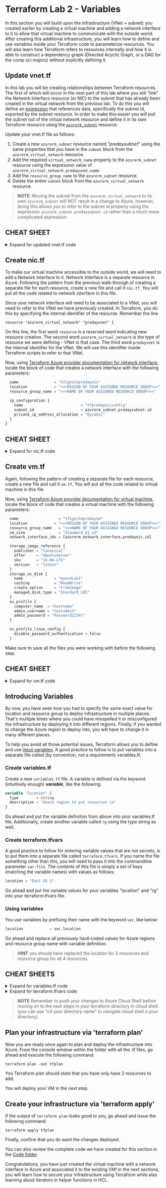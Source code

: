 # Terraform Lab 2 - Variables
In this section you will build upon the infrastructure (VNet + subnet) you created earlier by creating a virtual machine and adding a network interface to it to allow that virtual machine to communicate with the outside world. After creating this additional infrastructure, you will learn how to define and use variables inside your Terraform code to parameterize resources. You will also learn how Terraform refers to resources internally and how it is able to construct a dependency graph (Directed Acyclic Graph, or a DAG for the comp sci majors) without explicitly defining it.

## Update vnet.tf

In this lab you will be creating relationships between Terraform resources. The first of which will occur in the next part of this lab where you will "link" the Network Interface resource (or NIC) to the subnet that has already been created in the virtual network from the previous lab. To do this you will define an [expression](https://www.terraform.io/docs/configuration/expressions.html) that references data, specifically the subnet id, exported by the subnet resource. In order to make this easier you will pull the subnet out of the virtual network resource and define it in its own Terraform resource using the [```azurerm_subnet```](https://www.terraform.io/docs/providers/azurerm/r/subnet.html) resource.

Update your vnet.tf file as follows:
1. Create a new `azurerm_subnet` resource named "*predaysubnet*" using the same properties that you have in the `subnet` block from the `azurerm_virtual_network` resource.
1. Add the required `virtual_network_name` property to the `azurerm_subnet` resource using the expression value of `azurerm_virtual_network.predayvnet.name`. 
1. Add the `resource_group_name` to the `azurerm_subnet` resource.
1. Delete the entire `subnet` block from the `azurerm_virtual_network` resource.

>**NOTE**: Moving the subnet from the `azurerm_virtual_network` to its own `azurerm_subnet` will NOT result in a change to Azure, however, doing this allows you to refer to the subnet id property using the expression `azurerm_subnet.predaysubnet.id` rather than a much more complicated expression.

## CHEAT SHEET
<details>
<summary>
Expand for updated vnet.tf code
</summary>

```terraform
# Configure Vnet -- pull subnet out to its own resource to demonstrate references / dependencies
resource "azurerm_virtual_network" "predayvnet" {
  name                = "tfignitepreday"
  location            = "<<<REGION OF YOUR ASSIGNED RESOURCE GROUP>>>"
  resource_group_name = "<<<NAME OF YOUR ASSIGNED RESOURCE GROUP>>>"
  address_space       = ["10.0.0.0/16"]
}

# Configure Subnet
resource "azurerm_subnet" "predaysubnet" {
  name                 = "subnet1"
  resource_group_name = "<<<NAME OF YOUR ASSIGNED RESOURCE GROUP>>>"
  virtual_network_name = azurerm_virtual_network.predayvnet.name
  address_prefix       = "10.0.1.0/24"
}
```
</details>

## Create nic.tf
To make our virtual machine accessible to the outside world, we will need to add a Network Interface to it. Network Interface is a separate resource in Azure. Following the pattern from the previous walk-through of creating a separate file for each resource, create a new file and call it ```nic.tf```. You will put all the code related to network interface in this file.

Since your network interface will need to be associated to a VNet, you will need to refer to the VNet we have previously created. In Terraform, you do this by specifying the internal identifier of the resourse. Remember the line

```resource "azurerm_virtual_network" "predayvnet" {```

On this line, the first word `resource` is a reserved word indicating new resource creation. The second word `azurerm_virtual_network` is the type of resource we were defining - VNet in that case. The third word `predayvnet` is the internal identifier for the VNet. We will use this identifier inside Terraform scripts to refer to that VNet.

Now, using [Terraform Azure provider documentation for network interface](https://www.terraform.io/docs/providers/azurerm/r/network_interface.html), locate the block of code that creates a network interface with the following parameters:

```terraform
  name                = "tfignitepredaynic"
  location            = "<<<REGION OF YOUR ASSIGNED RESOURCE GROUP>>>"
  resource_group_name = "<<<NAME OF YOUR ASSIGNED RESOURCE GROUP>>>"

  ip_configuration {
    name                          = "tfpredaynicconfig"
    subnet_id                     = azurerm_subnet.predaysubnet.id
    private_ip_address_allocation = "Dynamic"
  }
}
```

## CHEAT SHEET
<details>
<summary>
Expand for nic.tf code
</summary>

```terraform
#Configure Network Interface# Configure Network Interface
resource "azurerm_network_interface" "predaynic" {
  name                = "tfignitepredaynic"
  location            = "<<<REGION OF YOUR ASSIGNED RESOURCE GROUP>>>"
  resource_group_name = "<<<NAME OF YOUR ASSIGNED RESOURCE GROUP>>>"

  ip_configuration {
    name                          = "tfpredaynicconfig"
    subnet_id                     = azurerm_subnet.predaysubnet.id
    private_ip_address_allocation = "Dynamic"
  }
}
```
</details>

## Create vm.tf
Again, following the pattern of creating a separate file for each resource, create a new file and call it ```vm.tf```. You will put all the code related to virtual machine in this file.

Now, using [Terraform Azure provider documentation for virtual machine](https://www.terraform.io/docs/providers/azurerm/r/virtual_machine.html), locate the block of code that creates a virtual machine with the following parameters:

```terraform
  name                  = "tfignitepredayvm"
  location            = "<<<REGION OF YOUR ASSIGNED RESOURCE GROUP>>>"
  resource_group_name   = "<<<NAME OF YOUR ASSIGNED RESOURCE GROUP>>>"
  vm_size               = "Standard_A1_v2"
  network_interface_ids = [azurerm_network_interface.predaynic.id]

  storage_image_reference {
    publisher = "Canonical"
    offer     = "UbuntuServer"
    sku       = "16.04-LTS"
    version   = "latest"
  }
  storage_os_disk {
    name              = "myosdisk1"
    caching           = "ReadWrite"
    create_option     = "FromImage"
    managed_disk_type = "Standard_LRS"
  }
  os_profile {
    computer_name  = "hostname"
    admin_username = "testadmin"
    admin_password = "Password1234!"
  }

  os_profile_linux_config {
    disable_password_authentication = false
  }
```

Make sure to save all the files you were working with before the following step.


## CHEAT SHEET
<details>
<summary>Expand for vm.tf code</summary>

```terraform
# Configure Virtual Machine
resource "azurerm_virtual_machine" "predayvm" {
  name                  = "tfignitepredayvm"
  location            = "<<<REGION OF YOUR ASSIGNED RESOURCE GROUP>>>"
  resource_group_name   = "<<<NAME OF YOUR ASSIGNED RESOURCE GROUP>>>"
  vm_size               = "Standard_A1_v2"
  network_interface_ids = [azurerm_network_interface.predaynic.id]

  storage_image_reference {
    publisher = "Canonical"
    offer     = "UbuntuServer"
    sku       = "16.04-LTS"
    version   = "latest"
  }

  storage_os_disk {
    name              = "myosdisk1"
    caching           = "ReadWrite"
    create_option     = "FromImage"
    managed_disk_type = "Standard_LRS"
  }

  os_profile {
    computer_name  = "hostname"
    admin_username = "testadmin"
    admin_password = "Password1234!"
  }

  os_profile_linux_config {
    disable_password_authentication = false
  }
}
```
</details>


## Introducing Variables
By now, you have seen how you had to specify the same exact value for location and resource group to deploy infrastructure in multiple places. That's multiple times where you could have misspelled it or misconfigured the infrastructure by deploying it into different regions. Finally, if you wanted to change the Azure region to deploy into, you will have to change it in many different places.

To help you avoid all those potential issues, Terraform allows you to define and use [input variables](https://www.terraform.io/docs/configuration/variables.html). A good practice to follow is to put variables into a separate file called (by convention, not a requirement) variables.tf.

### Create variables.tf
Create a new `variables.tf` file. A variable is defined via the keyword (intuitively enough) ***variable***, like the following:

```terraform
variable "location" {
  type        = string
  description = "Azure region to put resources in"
}
```
Go ahead and put the variable definition from above into your variables.tf file. Additionally, create another variable called `rg` using the type string as well.

### Create terraform.tfvars

A good practice to follow for entering variable values that are not secrets, is to put them into a separate file called ```terraform.tfvars```. If you name the file something other than this, you will need to pass it into the commandline parameter `var-file`. The contents of this file is simply a set of keys (matching the variable names) with values as follows:

```terraform
location = "East US 2"
```

Go ahead and put the variable values for your variables "location" and "rg" into your terraform.tfvars file. 


### Using variables
You use variables by prefixing their name with the keyword `var`, like below:

```terraform
location            = var.location
```

Go ahead and replace all previously hard-coded values for Azure regions and resource group name with variable definition.

> **HINT** you should have replaced the location for 3 resources and resource group for all 4 resources.

## CHEAT SHEETS
<details>
<summary>Expand for variables.tf code</summary>

```terraform
variable "rg" {
  type        = "string"
  description = "Name of Lab resource group to provision resources to."
}

variable "location" {
  type        = "string"
  description = "Azure region to put resources in"
}
```
</details>

<details>
<summary>Expand for terraform.tfvars code</summary>

```terraform
rg = "<<<NAME OF YOUR ASSIGNED RESOURCE GROUP>>>"
location = "<<<REGION OF YOUR ASSIGNED RESOURCE GROUP>>>"
```
</details>

> **NOTE** Remember to push your changes to Azure Cloud Shell before moving on to the next steps in your terraform directory in cloud shell.(you can use "cd your directory name" to navigate cloud shell o your directory).

## Plan your infrastructure via 'terraform plan'
Now you are ready once again to plan and deploy the infrastructure into Azure. From the console window within the folder with all the .tf files, go ahead and execute the following command:

```terraform plan -out tfplan```

You Terraform plan should state that you have only have 2 resources to add. 

You will deploy your VM in the next step.

## Create your infrastructure via 'terraform apply'
If the output of ```terraform plan``` looks good to you, go ahead and issue the following command:

```terraform apply tfplan```

Finally, confirm that you do want the changes deployed.

You can also review the complete code we have created for this section in the [Code folder](https://github.com/Azure/Ignite2019_IaC_pre-day_docs/tree/master/Terraform/02%20-%20Variables/Code).

Congratulations, you have just created the virtual machine with a network interface in Azure and associated it to the existing VM! In the next sections, you will learn how to secure your infrastructure using Terraform while also learning about iterators in helper functions in HCL.
